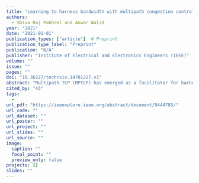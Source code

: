 ```yaml
---
title: "Learning to harness bandwidth with multipath congestion control and scheduling"
authors:
  - Shiva Raj Pokhrel and Anwar Walid
year: "2021"
date: "2021-01-01"
publication_types: ["article"]  # Preprint
publication_type_label: "Preprint"
publication: "N/A"
publisher: "Institute of Electrical and Electronics Engineers (IEEE)"
volume: ""
issue: ""
pages: ""
doi: "10.36227/techrxiv.14701227.v1"
abstract: "Multipath TCP (MPTCP) has emerged as a facilitator for harnessing and pooling available bandwidth in wireless/wireline communication networks and in data centers. Existing implementations of MPTCP such as, Linked Increase Algorithm (LIA), Opportunistic LIA (OLIA) and BAlanced LInked Adaptation (BALIA) include separate algorithms for congestion control and packet scheduling, with pre-selected control parameters. We propose a Deep Q-Learning (DQL) based framework for joint congestion control and packet scheduling for MPTCP. At the heart of the solution is an intelligent agent for interface, learning and actuation, which learns from experience optimal congestion control and scheduling mechanism using DQL techniques with policy gradients. We provide a rigorous stability analysis of system dynamics which provides important practical design insights. In addition, the proposed DQL-MPTCPalgorithm utilizes the ‘recurrent neural network’ and integrates it with ‘long short-term memory’ for continuously i) learning dynamic behavior of subflows (paths) and ii) responding promptly to their behavior using prioritized experience replay. With extensive emulations, we show that the proposed DQL-based MPTCP algorithm outperforms MPTCP LIA, OLIA and BALIA algorithms. Moreover, the DQL-MPTCP algorithm is robust to time-varying network characteristics and provides dynamic exploration and exploitation of paths. The revised version is to appear in IEEE Trans. in Mobile Computing soon.&lt;br&gt;"
cited_by: "43"
tags:
  - 
url_pdf: "https://ieeexplore.ieee.org/abstract/document/9444785/"
url_code: ""
url_dataset: ""
url_poster: ""
url_project: ""
url_slides: ""
url_source: ""
image:
  caption: ""
  focal_point: ""
  preview_only: false
projects: []
slides: ""
---
```

